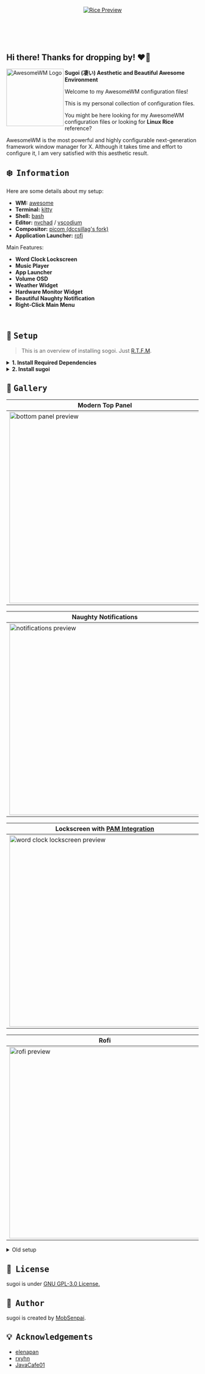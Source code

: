 <br>

<!-- RICE PREVIEW -->
<div align="center">
   <a href="#--------">
      <img src="https://i.imgur.com/HWd34GJ.png" alt="Rice Preview">
   </a>
</div>

<br>

<!-- BADGES -->
<h1>
  <a href="#--------">
    <img alt="" align="right" src="https://img.shields.io/github/stars/MobSenpai/sugoi?color=0C0E0F&labelColor=0C0E0F&style=for-the-badge"/>
  </a>
  <a href="#--------">
    <img alt="" align="left" src="https://badges.pufler.dev/visits/MobSenpai/sugoi?style=flat-square&label=&color=0C0E0F&logo=github&logoColor=white&labelColor=0C0E0F"/>
  </a>
</h1>

<br>

## Hi there! Thanks for dropping by! :heart_on_fire:

<a href="https://awesomewm.org/"><img alt="AwesomeWM Logo" height="150" align = "left" src="https://awesomewm.org/doc/api/images/AUTOGEN_wibox_logo_logo_and_name.svg"></a>

<b> Sugoi (凄い) Aesthetic and Beautiful Awesome Environment </b>

Welcome to my AwesomeWM configuration files!

This is my personal collection of configuration files.

You might be here looking for my AwesomeWM configuration files or looking for **Linux Rice** reference?

AwesomeWM is the most powerful and highly configurable next-generation framework window manager for X.
Although it takes time and effort to configure it, I am very satisfied with this aesthetic result.

<!-- INFORMATION -->

## :snowflake: ‎ <samp>Information</samp>

Here are some details about my setup:

- **WM:** [awesome](https://github.com/awesomeWM/awesome)
- **Terminal:** [kitty](https://github.com/kovidgoyal/kitty)
- **Shell:** [bash](https://www.gnu.org/software/bash/)
- **Editor:** [nvchad](https://github.com/NvChad/NvChad) / [vscodium](https://github.com/VSCodium/vscodium)
- **Compositor:** [picom (dccsillag's fork)](https://github.com/dccsillag/picom)
- **Application Launcher:** [rofi](https://github.com/davatorium/rofi)

Main Features:

- **Word Clock Lockscreen**
- **Music Player**
- **App Launcher**
- **Volume OSD**
- **Weather Widget**
- **Hardware Monitor Widget**
- **Beautiful Naughty Notification**
- **Right-Click Main Menu**

<br>

<!-- SETUP -->

## :wrench: ‎ <samp>Setup</samp>

> This is an overview of installing sogoi. Just [R.T.F.M](https://en.wikipedia.org/wiki/RTFM).

<details>
<summary><b>1. Install Required Dependencies</b></summary>
<br>

> First of all you should install the [git version of AwesomeWM](https://github.com/awesomeWM/awesome/).

```sh
awesome-git
```

> Install necessary dependencies

```sh
picom-git alacritty rofi pipewire feh playerctl
```

</details>

<details>
<summary><b>2. Install sugoi</b></summary>
<br>

> Clone this repository to ~/.config/awesome/

```sh
git clone https://github.com/MobSenpai/sugoi.git
```

> Install a few fonts (mainly icon fonts) in order for text and icons to be rendered properly.

Necessary fonts:

- **JetBrains Mono** - [here](https://www.jetbrains.com/lp/mono/)

> Finally, now you can login with AwesomeWM

Congratulations, at this point you have installed sugoi! :tada:

Log out from your current desktop session and log in into AwesomeWM

</details>

<!-- GALLERY -->

## :ocean: ‎ <samp>Gallery</samp>

| <b>Modern Top Panel</b>                                                                                      |
| ------------------------------------------------------------------------------------------------------------ |
| <a href="#--------"><img src="https://i.imgur.com/ZGgeCss.png" width="500px" alt="bottom panel preview"></a> |

| <b>Naughty Notifications</b>                                                                                  |
| ------------------------------------------------------------------------------------------------------------- |
| <a href="#--------"><img src="https://i.imgur.com/MY0gDcL.png" width="500px" alt="notifications preview"></a> |

| <b>Lockscreen with [PAM Integration](https://github.com/RMTT/lua-pam)</b>              |
| -------------------------------------------------------------------------------------- |
| <a href="#--------"><img src="" width="500px" alt="word clock lockscreen preview"></a> |

| <b>Rofi</b>                                                                                          |
| ---------------------------------------------------------------------------------------------------- |
| <a href="#--------"><img src="https://i.imgur.com/uWhOrWb.png" width="500px" alt="rofi preview"></a> |

<details>
  <summary>Old setup</summary>
  <img src="https://i.imgur.com/Wvq13QJ.png" width="500px" alt="all"></a>

</details>

## :scroll: ‎ <samp>License</samp>

sugoi is under <a href="https://github.com/MobSenpai/sugoi/blob/main/LICENSE">GNU GPL-3.0 License.
</a>

<!-- Author -->

## :bust_in_silhouette: ‎ <samp>Author</samp>

sugoi is created by <a href="https://github.com/MobSenpai">MobSenpai</a>.

<!-- ACKNOWLEDGEMENTS -->

## :bulb: ‎ <samp>Acknowledgements</samp>

- [elenapan](https://github.com/elenapan)
- [rxyhn](https://github.com/rxyhn)
- [JavaCafe01](https://github.com/JavaCafe01)
